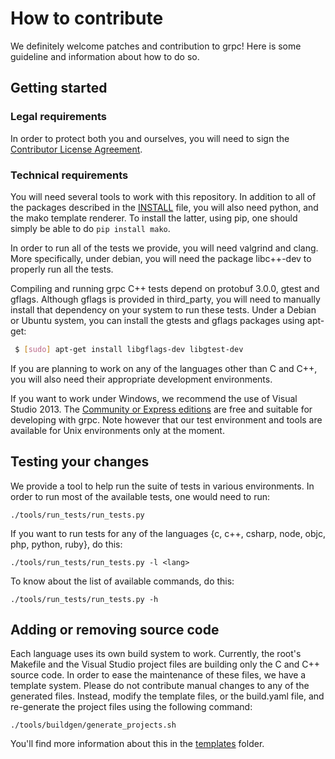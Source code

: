 # How to contribute

We definitely welcome patches and contribution to grpc! Here is some guideline
and information about how to do so.

## Getting started

### Legal requirements

In order to protect both you and ourselves, you will need to sign the
[Contributor License Agreement](https://cla.developers.google.com/clas).

### Technical requirements

You will need several tools to work with this repository. In addition to all of
the packages described in the [INSTALL](INSTALL.md) file, you will also need
python, and the mako template renderer. To install the latter, using pip, one
should simply be able to do `pip install mako`.

In order to run all of the tests we provide, you will need valgrind and clang.
More specifically, under debian, you will need the package libc++-dev to
properly run all the tests.

Compiling and running grpc C++ tests depend on protobuf 3.0.0, gtest and gflags.
Although gflags is provided in third_party, you will need to manually install
that dependency on your system to run these tests. Under a Debian or Ubuntu
system, you can install the gtests and gflags packages using apt-get:

```sh
 $ [sudo] apt-get install libgflags-dev libgtest-dev
```

If you are planning to work on any of the languages other than C and C++, you
will also need their appropriate development environments.

If you want to work under Windows, we recommend the use of Visual Studio 2013.
The [Community or Express editions](http://www.visualstudio.com/en-us/downloads/download-visual-studio-vs.aspx)
are free and suitable for developing with grpc. Note however that our test
environment and tools are available for Unix environments only at the moment.

## Testing your changes

We provide a tool to help run the suite of tests in various environments.
In order to run most of the available tests, one would need to run:

`./tools/run_tests/run_tests.py`

If you want to run tests for any of the languages {c, c++, csharp, node, objc, php, python, ruby}, do this:

`./tools/run_tests/run_tests.py -l <lang>`

To know about the list of available commands, do this:

`./tools/run_tests/run_tests.py -h`

## Adding or removing source code

Each language uses its own build system to work. Currently, the root's Makefile
and the Visual Studio project files are building only the C and C++ source code.
In order to ease the maintenance of these files, we have a
template system. Please do not contribute manual changes to any of the generated
files. Instead, modify the template files, or the build.yaml file, and
re-generate the project files using the following command:

`./tools/buildgen/generate_projects.sh`

You'll find more information about this in the [templates](templates) folder.
